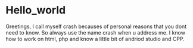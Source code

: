 # Hello_world
Greetings,
I call myself crash becauses of personal reasons that you dont need to know. So always use the name crash when u address me. I know how to work on html, php and know a little bit of andriod studio and CPP.
